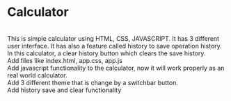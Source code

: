# Calculator
<br>
This is simple calculator using HTML, CSS, JAVASCRIPT. It has 3 different user interface. It has also a feature called history to save operation history. In this calculator, a clear history button which clears the save history.

<br>
Add files like index.html, app.css, app.js

<br>
Add javascript functionality to the calculator, now it will work properly as an real world calculator.

<br>
Add 3 different theme that is change by a switchbar button.

<br>
Add history save and clear functionality
